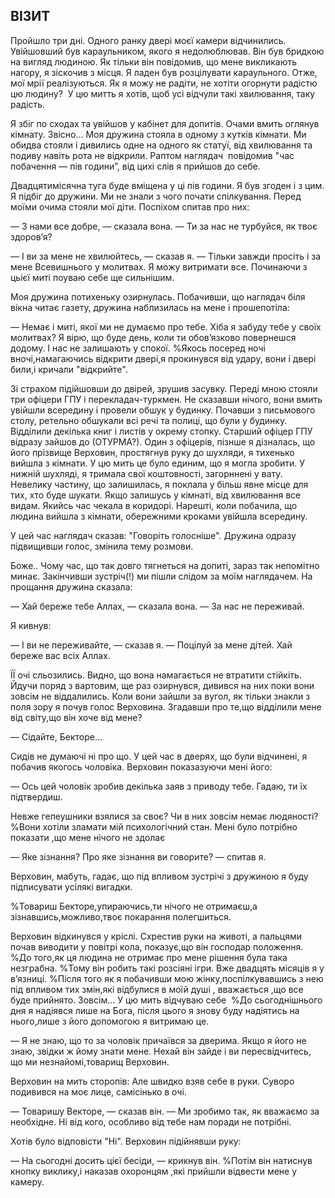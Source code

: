 ## ВІЗИТ

Пройшло три дні.
Одного ранку двері моєї камери відчинились.
Увійшовший був караульником, якого я недолюблював.
Він був бридкою на вигляд людиною.
Як тільки він повідомив, що мене викликають нагору, я зіскочив з місця.
Я ладен був розцілувати караульного.
Отже, мої мрії реалізуються.
Як я можу не радіти, не хотіти огорнути радістю цю людину? 
У цю митть я хотів, щоб усі відчули такі хвилювання, таку радість.

Я збіг по сходах та увійшов у кабінет для допитів.
Очами вмить оглянув кімнату.
Звісно...
Моя дружина стояла в одному з кутків кімнати.
Ми обидва стояли і дивились одне на одного як статуї, від хвилювання та подиву навіть рота не відкрили.
Раптом наглядач  повідомив "час побачення — пів години”, від цихі слів я прийшов до себе.

Двадцятимісячна туга буде вміщена у ці пів години.
Я був згоден і з цим.
Я підбіг до дружини.
Ми не знали з чого почати спілкування.
Перед моїми очима стояли мої діти.
Поспіхом спитав про них:

— З нами все добре, — сказала вона. — Ти за нас не турбуйся, як твоє здоров’я? 

— І ви за мене не хвилюйтесь, — сказав я. — Тільки завжди просіть і за мене Всевишнього у молитвах.
Я можу витримати все.
Починаючи з цьієї миті поуваю себе ще сильнішим.

Моя дружина потихеньку озирнулась.
Побачивши, що наглядач біля вікна читає газету, дружина наблизилась на мене і прошепотіла:

— Немає і миті, якої ми не думаємо про тебе.
Хіба я забуду тебе у своїх молитвах?
Я вірю, що буде день, коли ти обов’язково повернешся додому.
І нас не залишають у спокої.
%Якось посеред ночі вночі,намагаючись відкрити двері,я прокинувся від удару, вони і двері били,і кричали "відкрийте".

Зі страхом підійшовши до двірей, зрушив засувку.
Переді мною стояли три офіцери ГПУ і перекладач-туркмен.
Не сказавши нічого, вони вмить увійшли всередину і провели обшук у будинку.
Почавши з письмового столу, ретельно обшукали всі речі та полиці, що були у будинку.
Відділили декілька книг і листів у окрему стопку.
Старший офіцер ГПУ відразу зайшов до (ОТУРМА?).
Один з офіцерів, пізнше я дізналась, що його прізвище Верховин, простягнув руку до шухляди, я тихенько вийшла з кімнати.
У цю мить це було единим, що я могла зробити.
У нижній шухляді, я тримала свої коштовності, загорннені у вату.
Невелику частину, що залишилась, я поклала у більш явне місце для тих, хто буде шукати.
Якщо залишусь у кімнаті, від хвилювання все видам.
Якийсь час чекала в коридорі.
Нарешті, коли побачила, що людина вийшла з кімнати, обережними кроками увійшла всередину.

У цей час наглядач сказав: "Говоріть голосніше".
Дружина одразу підвищивши голос, змінила тему розмови.

Боже..
Чому час, що так довго тягнеться на допиті, зараз так непомітно минає.
Закінчивши зустріч(!) ми пішли слідом за моїм наглядачем.
На прощання дружина сказала:

— Хай береже тебе Аллах, — сказала вона. — За нас не переживай.

Я кивнув:

— І ви не переживайте, — сказав я. — Поцілуй за мене дітей.
Хай береже вас всіх Аллах.

ЇЇ очі сльозились.
Видно, що вона намагається не втратити стійкіть.
Йдучи поряд з вартовим, ще раз озирнувся, дивився на них поки вони зовсім не віддалились.
Коли вони зайшли за вугол, як тільки знакли з поля зору я почув голос Верховина.
Згадавши про те,що відділили мене від світу,що він хоче від мене?

— Сідайте, Бекторе...

Сидів не думаючі ні про що.
У цей час в дверях, що були відчинені, я побачив якогось чоловіка.
Верховин показазуючи мені його:

— Ось цей чоловік зробив декілька заяв з приводу тебе. Гадаю, ти їх підтвердиш.

Невже гепеушники взялися за своє?
Чи в них зовсім немає людяності?
%Вони хотіли зламати мій психологічний стан.
Мені було потрібно показати ,що мене нічого не здолає

— Яке зізнання?
Про яке зізнання ви говорите? — спитав я.

Верховин, мабуть, гадає, що під впливом зустрічі з дружиною я буду підписувати усілякі вигадки.

%Товариш Бекторе,упираючись,ти нічого не отримаєш,а зізнавшись,можливо,твоє покарання полегшиться.

Верховин відкинувся у кріслі.
Схрестив руки на животі, а пальцями почав виводити у повітрі кола, показує,що він господар положення.
%До того,як ця людина не отримає про мене рішення була така незграбна.
%Тому він робить такі розсіяні ігри.
Вже двадцять місяців я у в’язниці.
%Після того як я побачивши мою жінку,поспілкувавшись з нею під впливом тих змін,які відбулися в моїй душі , вважається ,що все буде прийнято.
Зовсім...
У цю мить відчуваю себе 
%До сьогоднішнього дня я надіявся лише на Бога, після цього я знову буду надіятись на нього,лише з його допомогою я витримаю це.

— Я не знаю, що то за чоловік причаївся за дверима. Якщо я його не знаю, звідки ж йому знати мене.
Нехай він зайде і ви пересвідчитесь, що ми незнайомі,товарищ Верховин.

Верховин на мить сторопів:
Але швидко взяв себе в руки.
Суворо подивився на моє лице, самісінько в очі.

— Товаришу Векторе, — сказав він. — Ми зробимо так, як вважаємо за необхідне.
Ні від кого, особливо від тебе нам поради не потрібні.

Хотів було відповісти "Ні".
Верховин підійнявши руку:

— На сьогодні досить цієї бесіди, — крикнув він.
%Потім він натиснув кнопку виклику,і наказав охоронцям ,які прийшли відвести мене у камеру.